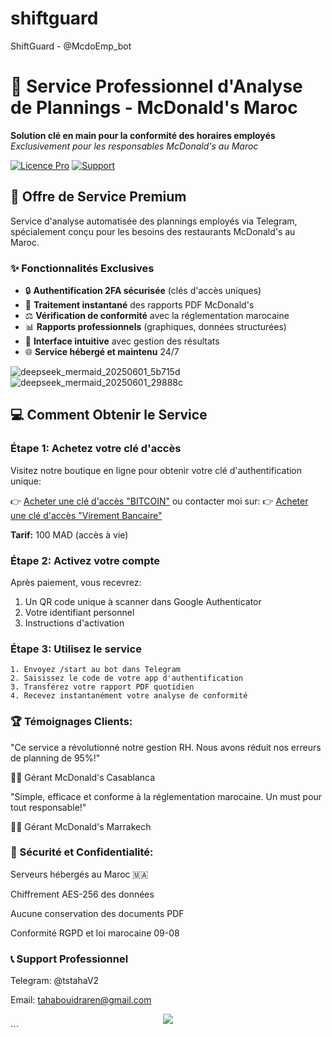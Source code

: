 # shiftguard
ShiftGuard - @McdoEmp_bot

# 🤖 Service Professionnel d'Analyse de Plannings - McDonald's Maroc

**Solution clé en main pour la conformité des horaires employés**  
*Exclusivement pour les responsables McDonald's au Maroc*

[![Licence Pro](https://img.shields.io/badge/Licence-Service_Propriétaire-blue.svg)](LICENSE)
[![Support](https://img.shields.io/badge/Support-Telegram-blue.svg)](https://t.me/tstahaV2)

## 🚀 Offre de Service Premium

Service d'analyse automatisée des plannings employés via Telegram, spécialement conçu pour les besoins des restaurants McDonald's au Maroc.

### ✨ Fonctionnalités Exclusives
- 🔒 **Authentification 2FA sécurisée** (clés d'accès uniques)
- 📑 **Traitement instantané** des rapports PDF McDonald's
- ⚖️ **Vérification de conformité** avec la réglementation marocaine
- 📊 **Rapports professionnels** (graphiques, données structurées)
- 🧹 **Interface intuitive** avec gestion des résultats
- 🌐 **Service hébergé et maintenu** 24/7

![deepseek_mermaid_20250601_5b715d](https://github.com/user-attachments/assets/8afc3167-2116-4a42-9f75-3c10a3d338ed)
![deepseek_mermaid_20250601_29888c](https://github.com/user-attachments/assets/37cbf28e-305d-4a88-9ee7-fe0739dc489e)

## 💻 Comment Obtenir le Service

### Étape 1: Achetez votre clé d'accès
Visitez notre boutique en ligne pour obtenir votre clé d'authentification unique:

👉 [Acheter une clé d'accès "BITCOIN"](https://tahabouidraren.pythonanywhere.com)
ou contacter moi sur:
👉 [Acheter une clé d'accès "Virement Bancaire"](https://t.me/tstahaV2)

**Tarif:** 100 MAD (accès à vie)

### Étape 2: Activez votre compte
Après paiement, vous recevrez:
1. Un QR code unique à scanner dans Google Authenticator
2. Votre identifiant personnel
3. Instructions d'activation

### Étape 3: Utilisez le service
```plaintext
1. Envoyez /start au bot dans Telegram
2. Saisissez le code de votre app d'authentification
3. Transférez votre rapport PDF quotidien
4. Recevez instantanément votre analyse de conformité
```

### 🏆 Témoignages Clients:

"Ce service a révolutionné notre gestion RH. Nous avons réduit nos erreurs de planning de 95%!"

👨‍💼 Gérant McDonald's Casablanca

"Simple, efficace et conforme à la réglementation marocaine. Un must pour tout responsable!"

👨‍💼 Gérant McDonald's Marrakech

### 🔐 Sécurité et Confidentialité:

Serveurs hébergés au Maroc 🇲🇦

Chiffrement AES-256 des données

Aucune conservation des documents PDF

Conformité RGPD et loi marocaine 09-08

### 📞 Support Professionnel

Telegram: @tstahaV2

Email: tahabouidraren@gmail.com

<div align="center"> <a href="https://tahabouidraren.pythonanywhere.com"> <img src="https://img.shields.io/badge/ACHETER_MAINTENANT-100_MAD-orange?style=for-the-badge&logo=telegram"> </a> </div> ```
